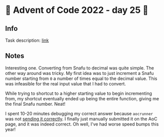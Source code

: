 # 🎄 Advent of Code 2022 - day 25 🎄

## Info

Task description: [link](https://adventofcode.com/2022/day/25)

## Notes

Interesting one. Converting from Snafu to decimal was quite simple. The other way around was tricky. My first idea was to just increment a Snafu number starting from `0` a number of times equal to the decimal value. This was infeasible for the real input value that I had to convert.

While trying to shortcut to a higher starting value to begin incrementing from, my shortcut eventually ended up being the entire function, giving me the final Snafu number. Neat!

I spent 10-20 minutes debugging my correct answer because `aocrunner` was not [sending it correctly](https://github.com/caderek/aocrunner/pull/28). I finally just manually submitted it on the AoC page, and it was indeed correct. Oh well, I've had worse speed bumps this year!
